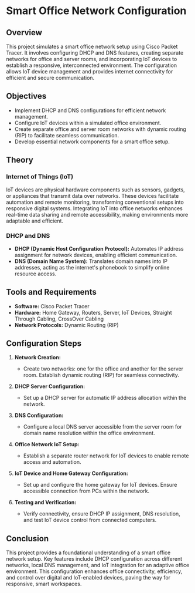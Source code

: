 

# Smart Office Network Configuration

## Overview

This project simulates a smart office network setup using Cisco Packet Tracer. It involves configuring DHCP and DNS features, creating separate networks for office and server rooms, and incorporating IoT devices to establish a responsive, interconnected environment. The configuration allows IoT device management and provides internet connectivity for efficient and secure communication.

## Objectives

- Implement DHCP and DNS configurations for efficient network management.
- Configure IoT devices within a simulated office environment.
- Create separate office and server room networks with dynamic routing (RIP) to facilitate seamless communication.
- Develop essential network components for a smart office setup.

## Theory

### Internet of Things (IoT)
IoT devices are physical hardware components such as sensors, gadgets, or appliances that transmit data over networks. These devices facilitate automation and remote monitoring, transforming conventional setups into responsive digital systems. Integrating IoT into office networks enhances real-time data sharing and remote accessibility, making environments more adaptable and efficient.

### DHCP and DNS
- **DHCP (Dynamic Host Configuration Protocol):** Automates IP address assignment for network devices, enabling efficient communication.
- **DNS (Domain Name System):** Translates domain names into IP addresses, acting as the internet's phonebook to simplify online resource access.

## Tools and Requirements

- **Software:** Cisco Packet Tracer
- **Hardware:** Home Gateway, Routers, Server, IoT Devices, Straight Through Cabling, CrossOver Cabling
- **Network Protocols:** Dynamic Routing (RIP)

## Configuration Steps

1. **Network Creation:**  
   - Create two networks: one for the office and another for the server room. Establish dynamic routing (RIP) for seamless connectivity.

2. **DHCP Server Configuration:**  
   - Set up a DHCP server for automatic IP address allocation within the network.

3. **DNS Configuration:**  
   - Configure a local DNS server accessible from the server room for domain name resolution within the office environment.

4. **Office Network IoT Setup:**  
   - Establish a separate router network for IoT devices to enable remote access and automation.

5. **IoT Device and Home Gateway Configuration:**  
   - Set up and configure the home gateway for IoT devices. Ensure accessible connection from PCs within the network.

6. **Testing and Verification:**  
   - Verify connectivity, ensure DHCP IP assignment, DNS resolution, and test IoT device control from connected computers.

## Conclusion

This project provides a foundational understanding of a smart office network setup. Key features include DHCP configuration across different networks, local DNS management, and IoT integration for an adaptive office environment. This configuration enhances office connectivity, efficiency, and control over digital and IoT-enabled devices, paving the way for responsive, smart workspaces.

